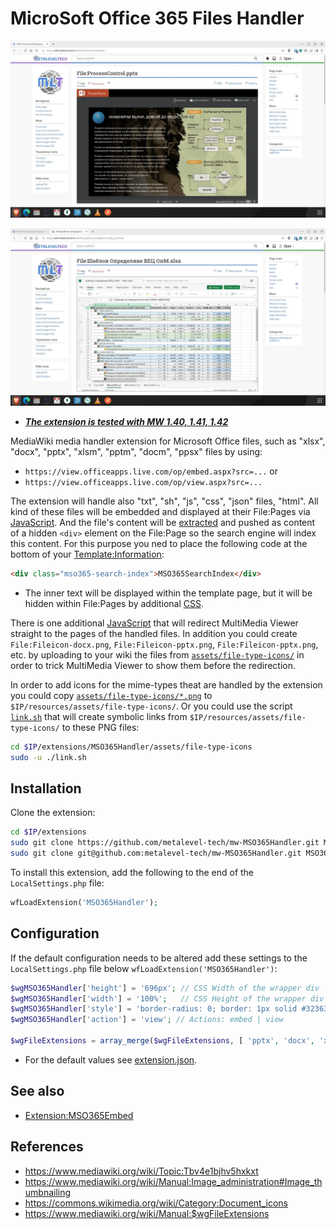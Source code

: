 # MicroSoft Office 365 Files Handler

![Example 1.](.images/mw-MSO365Handler-01.webp)

![Example 1.](.images/mw-MSO365Handler-02.webp)

* ***[The extension is tested with MW 1.40, 1.41, 1.42](https://wiki.metalevel.tech/wiki/File:ProcessControl.pptx)***

MediaWiki media handler extension for Microsoft Office files, such as "xlsx", "docx", "pptx", "xlsm", "pptm", "docm", "ppsx" files by using:

* `https://view.officeapps.live.com/op/embed.aspx?src=...` or
* `https://view.officeapps.live.com/op/view.aspx?src=...`

The extension will handle also "txt", "sh", "js", "css", "json" files, "html". All kind of these files will be embedded and displayed at their File:Pages via [JavaScript](modules/MSO365Handler.js). And the file's content will be [extracted](MSO365Handler.processor.sh) and pushed as content of a hidden `<div>` element on the File:Page so the search engine will index this content. For this purpose you ned to place the following code at the bottom of your [Template:Information](https://www.mediawiki.org/wiki/Template:Information):

```html
<div class="mso365-search-index">MSO365SearchIndex</div>
```

* The inner text will be displayed within the template page, but it will be hidden within File:Pages by additional [CSS](modules/MSO365Handler.css).

There is one additional [JavaScript](modules/MSO365HandlerMMV.js) that will redirect MultiMedia Viewer straight to the pages of the handled files. In addition you could create `File:Fileicon-docx.png`, `File:Fileicon-pptx.png`, `File:Fileicon-pptx.png`, etc. by uploading to your wiki the files from [`assets/file-type-icons/`](assets/file-type-icons) in order to trick MultiMedia Viewer to show them before the redirection.

In order to add icons for the mime-types theat are handled by the extension you could copy [`assets/file-type-icons/*.png`](assets/file-type-icons) to `$IP/resources/assets/file-type-icons/`. Or you could use the script [`link.sh`](assets/file-type-icons/link.sh) that will create symbolic links from `$IP/resources/assets/file-type-icons/` to these PNG files:

```bash
cd $IP/extensions/MSO365Handler/assets/file-type-icons
sudo -u ./link.sh
```

## Installation

Clone the extension:

```bash
cd $IP/extensions
sudo git clone https://github.com/metalevel-tech/mw-MSO365Handler.git MSO365Handler # HTTPS
sudo git clone git@github.com:metalevel-tech/mw-MSO365Handler.git MSO365Handler     # SSH
```

To install this extension, add the following to the end of the `LocalSettings.php` file:

```php
wfLoadExtension('MSO365Handler');
```

## Configuration

If the default configuration needs to be altered add these settings to the `LocalSettings.php` file below `wfLoadExtension('MSO365Handler')`:

```php
$wgMSO365Handler['height'] = '696px'; // CSS Width of the wrapper div
$wgMSO365Handler['width'] = '100%';   // CSS Height of the wrapper div
$wgMSO365Handler['style'] = 'border-radius: 0; border: 1px solid #323639; margin: 8px auto 18px;'; // CSS Style ...
$wgMSO365Handler['action'] = 'view'; // Actions: embed | view

$wgFileExtensions = array_merge($wgFileExtensions, [ 'pptx', 'docx', 'xlsx', 'txt', 'sh', 'json', 'etc.' ]);
```

* For the default values see [extension.json](extension.json).

## See also

* [Extension:MSO365Embed](https://github.com/metalevel-tech/mw-MSO365Embed)

## References

* <https://www.mediawiki.org/wiki/Topic:Tbv4e1bjhv5hxkxt>
* <https://www.mediawiki.org/wiki/Manual:Image_administration#Image_thumbnailing>
* <https://commons.wikimedia.org/wiki/Category:­Document_icons>
* <https://www.mediawiki.org/wiki/Manual:$wgFileExtensions>
